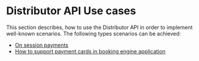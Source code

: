 # Distributor API Use cases

This section describes, how to use the Distributor API in order to implement well-known scenarios.
The following types scenarios can be achieved:

* [On session payments](./on-session-payments.md)
* [How to support payment cards in booking engine application](./how-to-support-payment-cards-in-booking-engine-application.md)
